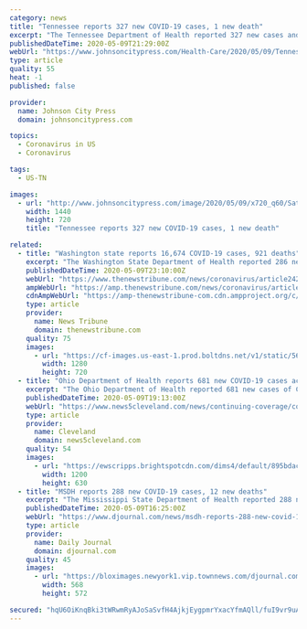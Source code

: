 ```yaml
---
category: news
title: "Tennessee reports 327 new COVID-19 cases, 1 new death"
excerpt: "The Tennessee Department of Health reported 327 new cases and one new death from the novel coronavirus (COVID-19) on Saturday. The case count grew to 14,768 cases since tracking began in March. The toll reached 242."
publishedDateTime: 2020-05-09T21:29:00Z
webUrl: "https://www.johnsoncitypress.com/Health-Care/2020/05/09/Tennessee-reports-327-new-COVID-19-cases-1-new-death.html"
type: article
quality: 55
heat: -1
published: false

provider:
  name: Johnson City Press
  domain: johnsoncitypress.com

topics:
  - Coronavirus in US
  - Coronavirus

tags:
  - US-TN

images:
  - url: "http://www.johnsoncitypress.com/image/2020/05/09/x720_q60/Sat-COVID-19.jpg"
    width: 1440
    height: 720
    title: "Tennessee reports 327 new COVID-19 cases, 1 new death"

related:
  - title: "Washington state reports 16,674 COVID-19 cases, 921 deaths"
    excerpt: "The Washington State Department of Health reported 286 new COVID-19 cases and 16 additional deaths Saturday. Statewide case totals have reached 16,674, while the state’s death toll is now at 921, up from 16,"
    publishedDateTime: 2020-05-09T23:10:00Z
    webUrl: "https://www.thenewstribune.com/news/coronavirus/article242628041.html"
    ampWebUrl: "https://amp.thenewstribune.com/news/coronavirus/article242628041.html"
    cdnAmpWebUrl: "https://amp-thenewstribune-com.cdn.ampproject.org/c/s/amp.thenewstribune.com/news/coronavirus/article242628041.html"
    type: article
    provider:
      name: News Tribune
      domain: thenewstribune.com
    quality: 75
    images:
      - url: "https://cf-images.us-east-1.prod.boltdns.net/v1/static/5615998020001/7d919262-3f57-45df-9021-1a921d5d3055/0174afbf-2175-48f0-9f8d-cafdb9b2bdbc/1280x720/match/image.jpg"
        width: 1280
        height: 720
  - title: "Ohio Department of Health reports 681 new COVID-19 cases across the state"
    excerpt: "The Ohio Department of Health reported 681 new cases of COVID-19 Saturday, a dip from the 885 newly reported cases on Friday."
    publishedDateTime: 2020-05-09T19:13:00Z
    webUrl: "https://www.news5cleveland.com/news/continuing-coverage/coronavirus/ohio-department-of-health-reports-681-new-covid-19-cases"
    type: article
    provider:
      name: Cleveland
      domain: news5cleveland.com
    quality: 54
    images:
      - url: "https://ewscripps.brightspotcdn.com/dims4/default/895bdac/2147483647/strip/true/crop/1896x995+0+35/resize/1200x630!/quality/90/?url=https%3A%2F%2Fewscripps.brightspotcdn.com%2Fc9%2F52%2F0214dd084c659a5ecfb4dccd4019%2Fcoronavirus-in-ohio.jpg"
        width: 1200
        height: 630
  - title: "MSDH reports 288 new COVID-19 cases, 12 new deaths"
    excerpt: "The Mississippi State Department of Health reported 288 new COVID-19 cases and 12 new deaths on Saturday morning."
    publishedDateTime: 2020-05-09T16:25:00Z
    webUrl: "https://www.djournal.com/news/msdh-reports-288-new-covid-19-cases-12-new-deaths/article_5c0804ad-4f27-504b-8bef-bce1e9bd5a5f.html"
    type: article
    provider:
      name: Daily Journal
      domain: djournal.com
    quality: 45
    images:
      - url: "https://bloximages.newyork1.vip.townnews.com/djournal.com/content/tncms/assets/v3/editorial/2/cb/2cb85de0-5f88-554b-a731-042a2f00d85b/5eb6db3e91b71.image.jpg?resize=568%2C572"
        width: 568
        height: 572

secured: "hqU6OiKnqBki3tWRwmRyAJoSaSvfH4AjkjEygpmrYxacYfmAQll/fuI9vr9uA4y2EKTNYfV/y9o+x2Y4Zs8fw1uov8Sp+f42iWgL5Hm9QdXUsHIPcWJccI/ZwFokBcXO9MuhH6rs1FNJA3qobEvxZGokWCukK4hg00MghNdqXe3nMk5Jj+3l9BT8Lnq/bftof0qaKAUjGddd8G4FX9a0U0WJABo2GGjvR8/EuHTKj0QX6sN5g5DbmiZmY92d2PNm5Pn7mIViZ61coUCxipT+ZquStAyOcVsdBH9LV5e4+36qdMNV7TmbNHygm9HwsMza;lKS5OICtJGio1Or5A7OO9Q=="
---
```


